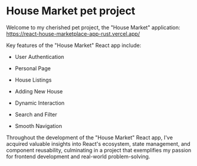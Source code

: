 # House Market pet project

Welcome to my cherished pet project, the "House Market" application: https://react-house-marketplace-app-rust.vercel.app/

Key features of the "House Market" React app include:

- User Authentication

- Personal Page

- House Listings

- Adding New House

- Dynamic Interaction

- Search and Filter

- Smooth Navigation

Throughout the development of the "House Market" React app, I've acquired valuable insights into React's ecosystem, state management, and component reusability, culminating in a project that exemplifies my passion for frontend development and real-world problem-solving.
